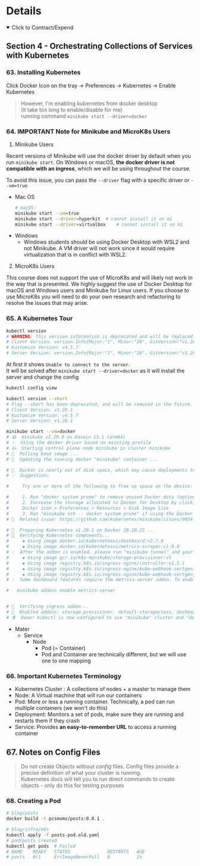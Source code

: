 # Details

<details open> 
  <summary>Click to Contract/Expend</summary>

## Section 4 - Orchestrating Collections of Services with Kubernetes

### 63. Installing Kubernetes

Click Docker Icon on the tray -> Preferences -> Kubernetes -> Enable Kubernetes

> However, I'm enabling kubernetes from docker desktop\
> (it take too long to enable/disable for me)\
> running command `minikube start --driver=docker`

### 64. IMPORTANT Note for Minikube and MicroK8s Users

1. Minikube Users

Recent versions of Minikube will use the docker driver by default when you run `minikube start`. On Windows or macOS, **the docker driver is not compatible with an ingress**, which we will be using throughout the course.

To avoid this issue, you can pass the `--driver` flag with a specific driver or `--vm=true`

- Mac OS
  ```sh
  # macOS:
  minikube start --vm=true
  minikube start --driver=hyperkit  # cannot install it on m1
  minikube start --driver=virtualbox    # cannot install it on m1
  ```
- Windows
  - Windows students should be using Docker Desktop with WSL2 and not Minikube. A VM driver will not work since it would require virtualization that is in conflict with WSL2.

2. MicroK8s Users

This course does not support the use of MicroK8s and will likely not work in the way that is presented. We highly suggest the use of Docker Desktop for macOS and Windows users and Minikube for Linux users. If you choose to use MicroK8s you will need to do your own research and refactoring to resolve the issues that may arise.

### 65. A Kubernetes Tour

```sh
kubectl version
# WARNING: This version information is deprecated and will be replaced with the output from kubectl version --short.  Use --output=yaml|json to get the full version.
# Client Version: version.Info{Major:"1", Minor:"26", GitVersion:"v1.26.1", GitCommit:"8f94681cd294aa8cfd3407b8191f6c70214973a4", GitTreeState:"clean", BuildDate:"2023-01-18T15:51:24Z", GoVersion:"go1.19.5", Compiler:"gc", Platform:"darwin/arm64"}
# Kustomize Version: v4.5.7
# Server Version: version.Info{Major:"1", Minor:"26", GitVersion:"v1.26.1", GitCommit:"8f94681cd294aa8cfd3407b8191f6c70214973a4", GitTreeState:"clean", BuildDate:"2023-01-18T15:51:25Z", GoVersion:"go1.19.5", Compiler:"gc", Platform:"linux/arm64"}
```

At first it shows `Unable to connect to the server`.\
It will be solved after `minikube start --driver=docker` as it will install the server and change the config

```sh
kubectl config view

kubectl version --short
# Flag --short has been deprecated, and will be removed in the future. The --short output will become the default.
# Client Version: v1.26.1
# Kustomize Version: v4.5.7
# Server Version: v1.26.1

minikube start --vm=docker
# 😄  minikube v1.29.0 on Darwin 13.1 (arm64)
# ✨  Using the docker driver based on existing profile
# 👍  Starting control plane node minikube in cluster minikube
# 🚜  Pulling base image ...
# 🏃  Updating the running docker "minikube" container ...

# 🧯  Docker is nearly out of disk space, which may cause deployments to fail! (86% of capacity). You can pass '--force' to skip this check.
# 💡  Suggestion:

#     Try one or more of the following to free up space on the device:

#     1. Run "docker system prune" to remove unused Docker data (optionally with "-a")
#     2. Increase the storage allocated to Docker for Desktop by clicking on:
#     Docker icon > Preferences > Resources > Disk Image Size
#     3. Run "minikube ssh -- docker system prune" if using the Docker container runtime
# 🍿  Related issue: https://github.com/kubernetes/minikube/issues/9024

# 🐳  Preparing Kubernetes v1.26.1 on Docker 20.10.23 ...
# 🔎  Verifying Kubernetes components...
#     ▪ Using image docker.io/kubernetesui/dashboard:v2.7.0
#     ▪ Using image docker.io/kubernetesui/metrics-scraper:v1.0.8
# 💡  After the addon is enabled, please run "minikube tunnel" and your ingress resources would be available at "127.0.0.1"
#     ▪ Using image gcr.io/k8s-minikube/storage-provisioner:v5
#     ▪ Using image registry.k8s.io/ingress-nginx/controller:v1.5.1
#     ▪ Using image registry.k8s.io/ingress-nginx/kube-webhook-certgen:v20220916-gd32f8c343
#     ▪ Using image registry.k8s.io/ingress-nginx/kube-webhook-certgen:v20220916-gd32f8c343
# 💡  Some dashboard features require the metrics-server addon. To enable all features please run:

# 	minikube addons enable metrics-server


# 🔎  Verifying ingress addon...
# 🌟  Enabled addons: storage-provisioner, default-storageclass, dashboard, ingress
# 🏄  Done! kubectl is now configured to use "minikube" cluster and "default" namespace by default
```

- Mater
  - Service
    - Node
      - Pod (= Container)
      - Pod and Container are technically different, but we will use one to one mapping

### 66. Important Kubernetes Terminology

- Kubernetes Cluster : A collections of nodes + a master to manage them
- Node: A Virtual machine that will run our containers
- Pod: More or less a running container. Technically, a pod can run multiple containers (we won't do this)
- Deployment: Monitors a set of pods, make sure they are running and restarts them if they crash
- Service: Provides **an easy-to-remember URL** to access a running container

## 67. Notes on Config Files

> Do not create Objects without _config_ files. Config files provide a precise definition of what your cluster is running.\
> Kubernetes docs will tell you to run direct commands to create objects - only do this for testing purposes

### 68. Creating a Pod

```sh
# blog/posts
docker build -t pcsmomo/posts:0.0.1 .
```

```sh
# blog/infra/k8s
kubectl apply -f posts-pod.old.yaml
# pod/posts created
kubectl get pods  # Failed
# NAME    READY   STATUS              RESTARTS   AGE
# posts   0/1     ErrImageNeverPull   0          2s
```

</details>
